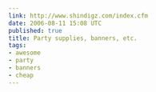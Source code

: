 ```yaml
---
link: http://www.shindigz.com/index.cfm
date: 2006-08-11 15:08 UTC
published: true
title: Party supplies, banners, etc.
tags:
- awesome
- party
- banners
- cheap
---
```



